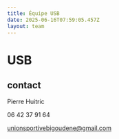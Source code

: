 ```yaml
---
title: Équipe USB
date: 2025-06-16T07:59:05.457Z
layout: team
---
```


# USB



## contact 

Pierre Huitric 

06 42 37 91 64

unionsportivebigoudene@gmail.com

